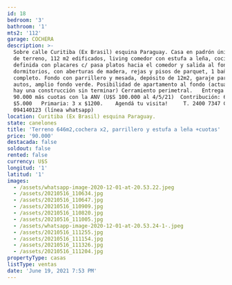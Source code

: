 ```yaml
---
id: 18
bedroom: '3'
bathroom: '1'
mts2: '112'
garage: COCHERA
description: >-
  Sobre calle Curitiba (Ex Brasil) esquina Paraguay. Casa en padrón único, 646m2
  de terreno, 112 m2 edificados, living comedor con estufa a leña, cocina
  definida con placares c/ pasa platos hacia el comedor y salida al fondo. 3
  dormitorios, con aberturas de madera, rejas y pisos de parquet, 1 baño
  completo. Fondo con parrillero y mesada, depósito de 12m2, garaje para dos
  autos, amplio fondo verde. Posibilidad de apartamento al fondo (actualmente
  hay una construcción sin terminar) Cerramiento perimetral.   Entrega de U$S
  90.000 más cuotas con la ANV (U$S 100.000 al 4/5/21)  Contribución: 6 x
  $5.000   Primaria: 3 x $1200.    Agendá tu visita!     T. 2400 7347 C.
  094140123 (línea whatsapp)
location: Curitiba (Ex Brasil) esquina Paraguay.
state: canelones
title: 'Terreno 646m2,cochera x2, parrillero y estufa a leña +cuotas'
price: '90.000'
destacada: false
soldout: false
rented: false
currency: U$S
longitud: '1'
latitud: '1'
images:
  - /assets/whatsapp-image-2020-12-01-at-20.53.22.jpeg
  - /assets/20210516_110634.jpg
  - /assets/20210516_110647.jpg
  - /assets/20210516_110909.jpg
  - /assets/20210516_110820.jpg
  - /assets/20210516_111005.jpg
  - /assets/whatsapp-image-2020-12-01-at-20.53.24-1-.jpeg
  - /assets/20210516_111255.jpg
  - /assets/20210516_111154.jpg
  - /assets/20210516_111326.jpg
  - /assets/20210516_111204.jpg
propertyType: casas
listType: ventas
date: 'June 19, 2021 7:53 PM'
---
```


